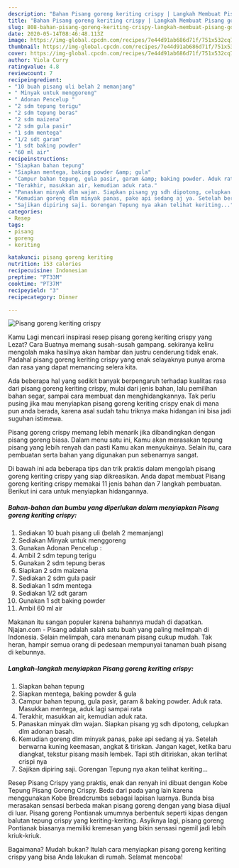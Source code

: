 ```yaml
---
description: "Bahan Pisang goreng keriting crispy | Langkah Membuat Pisang goreng keriting crispy Yang Bikin Ngiler"
title: "Bahan Pisang goreng keriting crispy | Langkah Membuat Pisang goreng keriting crispy Yang Bikin Ngiler"
slug: 808-bahan-pisang-goreng-keriting-crispy-langkah-membuat-pisang-goreng-keriting-crispy-yang-bikin-ngiler
date: 2020-05-14T08:46:48.113Z
image: https://img-global.cpcdn.com/recipes/7e44d91ab686d71f/751x532cq70/pisang-goreng-keriting-crispy-foto-resep-utama.jpg
thumbnail: https://img-global.cpcdn.com/recipes/7e44d91ab686d71f/751x532cq70/pisang-goreng-keriting-crispy-foto-resep-utama.jpg
cover: https://img-global.cpcdn.com/recipes/7e44d91ab686d71f/751x532cq70/pisang-goreng-keriting-crispy-foto-resep-utama.jpg
author: Viola Curry
ratingvalue: 4.8
reviewcount: 7
recipeingredient:
- "10 buah pisang uli belah 2 memanjang"
- " Minyak untuk menggoreng"
- " Adonan Pencelup "
- "2 sdm tepung terigu"
- "2 sdm tepung beras"
- "2 sdm maizena"
- "2 sdm gula pasir"
- "1 sdm mentega"
- "1/2 sdt garam"
- "1 sdt baking powder"
- "60 ml air"
recipeinstructions:
- "Siapkan bahan tepung"
- "Siapkan mentega, baking powder &amp; gula"
- "Campur bahan tepung, gula pasir, garam &amp; baking powder. Aduk rata. Masukkan mentega, aduk lagi sampai rata"
- "Terakhir, masukkan air, kemudian aduk rata."
- "Panaskan minyak dlm wajan. Siapkan pisang yg sdh dipotong, celupkan dlm adonan basah."
- "Kemudian goreng dlm minyak panas, pake api sedang aj ya. Setelah berwarna kuning keemasan, angkat &amp; tiriskan. Jangan kaget, ketika baru diangkat, tekstur pisang masih lembek. Tapi stlh ditiriskan, akan terlihat crispi nya"
- "Sajikan dipiring saji. Gorengan Tepung nya akan telihat keriting..."
categories:
- Resep
tags:
- pisang
- goreng
- keriting

katakunci: pisang goreng keriting 
nutrition: 153 calories
recipecuisine: Indonesian
preptime: "PT33M"
cooktime: "PT37M"
recipeyield: "3"
recipecategory: Dinner

---
```



![Pisang goreng keriting crispy](https://img-global.cpcdn.com/recipes/7e44d91ab686d71f/751x532cq70/pisang-goreng-keriting-crispy-foto-resep-utama.jpg)

Kamu Lagi mencari inspirasi resep pisang goreng keriting crispy yang Lezat? Cara Buatnya memang susah-susah gampang. sekiranya keliru mengolah maka hasilnya akan hambar dan justru cenderung tidak enak. Padahal pisang goreng keriting crispy yang enak selayaknya punya aroma dan rasa yang dapat memancing selera kita.

Ada beberapa hal yang sedikit banyak berpengaruh terhadap kualitas rasa dari pisang goreng keriting crispy, mulai dari jenis bahan, lalu pemilihan bahan segar, sampai cara membuat dan menghidangkannya. Tak perlu pusing jika mau menyiapkan pisang goreng keriting crispy enak di mana pun anda berada, karena asal sudah tahu triknya maka hidangan ini bisa jadi suguhan istimewa.

Pisang goreng crispy memang lebih menarik jika dibandingkan dengan pisang goreng biasa. Dalam menu satu ini, Kamu akan merasakan tepung pisang yang lebih renyah dan pasti Kamu akan menyukainya. Selain itu, cara pembuatan serta bahan yang digunakan pun sebenarnya sangat.


Di bawah ini ada beberapa tips dan trik praktis dalam mengolah pisang goreng keriting crispy yang siap dikreasikan. Anda dapat membuat Pisang goreng keriting crispy memakai 11 jenis bahan dan 7 langkah pembuatan. Berikut ini cara untuk menyiapkan hidangannya.

<!--inarticleads1-->

##### Bahan-bahan dan bumbu yang diperlukan dalam menyiapkan Pisang goreng keriting crispy:

1. Sediakan 10 buah pisang uli (belah 2 memanjang)
1. Sediakan  Minyak untuk menggoreng
1. Gunakan  Adonan Pencelup :
1. Ambil 2 sdm tepung terigu
1. Gunakan 2 sdm tepung beras
1. Siapkan 2 sdm maizena
1. Sediakan 2 sdm gula pasir
1. Sediakan 1 sdm mentega
1. Sediakan 1/2 sdt garam
1. Gunakan 1 sdt baking powder
1. Ambil 60 ml air


Makanan itu sangan populer karena bahannya mudah di dapatkan. Njajan.com - Pisang adalah salah satu buah yang paling melimpah di Indonesia. Selain melimpah, cara menanam pisang cukup mudah. Tak heran, hampir semua orang di pedesaan mempunyai tanaman buah pisang di kebunnya. 

<!--inarticleads2-->

##### Langkah-langkah menyiapkan Pisang goreng keriting crispy:

1. Siapkan bahan tepung
1. Siapkan mentega, baking powder &amp; gula
1. Campur bahan tepung, gula pasir, garam &amp; baking powder. Aduk rata. Masukkan mentega, aduk lagi sampai rata
1. Terakhir, masukkan air, kemudian aduk rata.
1. Panaskan minyak dlm wajan. Siapkan pisang yg sdh dipotong, celupkan dlm adonan basah.
1. Kemudian goreng dlm minyak panas, pake api sedang aj ya. Setelah berwarna kuning keemasan, angkat &amp; tiriskan. Jangan kaget, ketika baru diangkat, tekstur pisang masih lembek. Tapi stlh ditiriskan, akan terlihat crispi nya
1. Sajikan dipiring saji. Gorengan Tepung nya akan telihat keriting...


Resep Pisang Crispy yang praktis, enak dan renyah ini dibuat dengan Kobe Tepung Pisang Goreng Crispy. Beda dari pada yang lain karena menggunakan Kobe Breadcrumbs sebagai lapisan luarnya. Bunda bisa merasakan sensasi berbeda makan pisang goreng dengan yang biasa dijual di luar. Pisang goreng Pontianak umumnya berbentuk seperti kipas dengan balutan tepung crispy yang keriting-keriting. Asyiknya lagi, pisang goreng Pontianak biasanya memiliki kremesan yang bikin sensasi ngemil jadi lebih kriuk-kriuk. 

Bagaimana? Mudah bukan? Itulah cara menyiapkan pisang goreng keriting crispy yang bisa Anda lakukan di rumah. Selamat mencoba!
